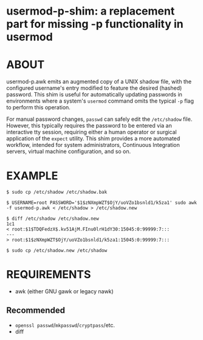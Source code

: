 # usermod-p-shim: a replacement part for missing -p functionality in usermod

# ABOUT

usermod-p.awk emits an augmented copy of a UNIX shadow file, with the configured username's entry modified to feature the desired (hashed) password. This shim is useful for automatically updating passwords in environments where a system's `usermod` command omits the typical `-p` flag to perform this operation.

For manual password changes, `passwd` can safely edit the `/etc/shadow` file. However, this typically requires the password to be entered via an interactive tty session, requiring either a human operator or surgical application of the `expect` utility. This shim provides a more automated workflow, intended for system administrators, Continuous Integration servers, virtual machine configuration, and so on.

# EXAMPLE

```console
$ sudo cp /etc/shadow /etc/shadow.bak

$ USERNAME=root PASSWORD='$1$zNXmpWZT$OjY/uoVZo1bsnld1/k5za1' sudo awk -f usermod-p.awk < /etc/shadow > /etc/shadow.new

$ diff /etc/shadow /etc/shadow.new
1c1
< root:$1$TDQFedzX$.kv51AjM.FInu0lrH1dY30:15045:0:99999:7:::
---
> root:$1$zNXmpWZT$OjY/uoVZo1bsnld1/k5za1:15045:0:99999:7:::

$ sudo cp /etc/shadow.new /etc/shadow
```

# REQUIREMENTS

* awk (either GNU gawk or legacy nawk)

## Recommended

* `openssl passwd`/`mkpasswd`/`cryptpass`/etc.
* diff
